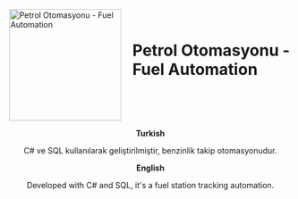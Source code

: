 <div style="display: flex; align-items: center;">
    <img src="https://user-images.githubusercontent.com/70735387/206920020-630bf435-cc02-4f1b-84ec-05499992d403.png" alt="Petrol Otomasyonu - Fuel Automation" style="width: 200px; margin-right: 20px;">
    <h1 style="margin-top: 0;">Petrol Otomasyonu - Fuel Automation</h1>
</div>

<div align="center">

**Turkish**

C# ve SQL kullanılarak geliştirilmiştir, benzinlik takip otomasyonudur.

**English**

Developed with C# and SQL, it's a fuel station tracking automation.

</div>
